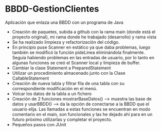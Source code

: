 # BBDD-GestionClientes
 Aplicación que enlaza una BBDD con un programa de Java
- Creación de paquetes, subida a github con la rama main (donde está el proyecto original), mi rama donde he trabajado (desarrollo) y rama vista
- Se ha realizado limpieza y refactorización del código.
- En principio puse Scanner en estático ya que daba problemas, luego también se modificó la función pideLinea eliminándola finalmente. Seguía habiendo problemas en las entradas de usuario, por lo tanto en algunas funciones se creó el Scanner local y limpieza de buffer.
- Cambiar la clase Statement a PreparedStatement
- Utilizar un procedimiento almacenado junto con la Clase CallableStatement
- Creación de nueva tabla y filtrar fila de una tabla con su correspondiente modificación en el menú.
- Volcar los datos de la tabla a un fichero
- Creación de 2 funciones mostrarBaseDatos() --> muestra las base de datos  y usarBBDD() --> da la opción de conectarse a la BBDD que el usuario elija. Las llamadas a estas funciones se encuentran en modo comentario en el main, son funcionales y las he dejado ahí para en un futuro próximo utilizarlas y completar el proyecto.
- Pequeños pasos con JUnit

